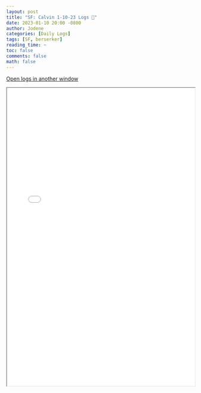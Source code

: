 ```yaml
---
layout: post
title: "SF: Calvin 1-10-23 Logs 📜"
date: 2023-01-10 20:00 -0800
author: Jodene
categories: [Daily Logs]
tags: [SF, berserker]
reading_time: ~
toc: false
comments: false
math: false
---
```


<a href="/assets/logs/2023/January/daily/1-10-23-SF/index.html#SF%3A%20Calvin%201-10-23" target="_blank">Open logs in another window</a>

<iframe src="/assets/logs/2023/January/daily/1-10-23-SF/index.html#SF%3A%20Calvin%201-10-23" width="100%" height="800" style="display:block; margin: 0 auto;"> </iframe>
